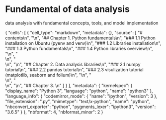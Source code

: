 # Fundamental of data analysis
data analysis with fundamental concepts, tools, and model implementation

{
 "cells": [
  {
   "cell_type": "markdown",
   "metadata": {},
   "source": [
    "# contents\n",
    "\n",
    "## Chapter 1. Python fundamentals\n",
    "### 1.1 Python installation on Ubuntu (pyenv and venv)\n",
    "### 1.2 Libraries installation\n",
    "### 1.3 Python fundamentals\n",
    "### 1.4 Python libraries overview\n",
    "\n",
    "<br>\n",
    "<br>\n",
    "\n",
    "## Chapter 2. Data analysis libraries\n",
    "### 2.1 numpy tutorial\n",
    "### 2.2 pandas tutorial\n",
    "### 2.3 visulization tutorial (matplotlib, seaborn and folium)\n",
    "\n",
    "<br>\n",
    "<br>\n",
    "\n",
    "## Chapter 3. \n"
   ]
  }
 ],
 "metadata": {
  "kernelspec": {
   "display_name": "Python 3",
   "language": "python",
   "name": "python3"
  },
  "language_info": {
   "codemirror_mode": {
    "name": "ipython",
    "version": 3
   },
   "file_extension": ".py",
   "mimetype": "text/x-python",
   "name": "python",
   "nbconvert_exporter": "python",
   "pygments_lexer": "ipython3",
   "version": "3.6.5"
  }
 },
 "nbformat": 4,
 "nbformat_minor": 2
}
